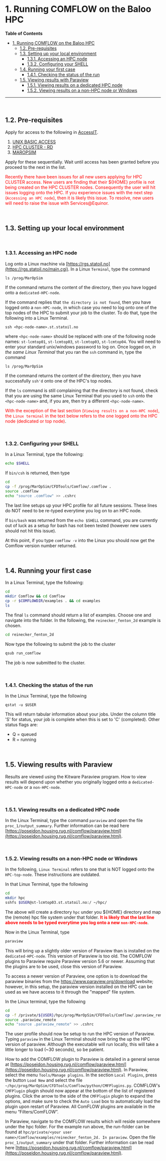 # 1. Running COMFLOW on the Baloo HPC

**Table of Contents**
- [1. Running COMFLOW on the Baloo HPC](#1-running-comflow-on-the-baloo-hpc)
  - [1.2. Pre-requisites](#12-pre-requisites)
  - [1.3. Setting up your local environment](#13-setting-up-your-local-environment)
    - [1.3.1. Accessing an HPC node](#131-accessing-an-hpc-node)
    - [1.3.2. Configuring your SHELL](#132-configuring-your-shell)
  - [1.4. Running your first case](#14-running-your-first-case)
    - [1.4.1. Checking the status of the run](#141-checking-the-status-of-the-run)
  - [1.5. Viewing results with Paraview](#15-viewing-results-with-paraview)
    - [1.5.1. Viewing results on a dedicated HPC node](#151-viewing-results-on-a-dedicated-hpc-node)
    - [1.5.2. Viewing results on a non-HPC node or Windows](#152-viewing-results-on-a-non-hpc-node-or-windows)

---

<br>

## 1.2. Pre-requisites

Apply for access to the following in [AccessIT](https://accessit.equinor.com/).

1. [UNIX BASIC ACCESS](https://accessit.equinor.com/Search/Search?term=UNIX+BASIC+ACCESS)
2. [HPC CLUSTER - RD](https://accessit.equinor.com/Search/Search?term=HPC+CLUSTER+-+RD)
3. [MAROPSIM](https://accessit.equinor.com/Search/Search?term=%2Fwork54%2FMarOpSim+-+marop+%28Stavanger%29)

Apply for these sequentially. Wait until access has been granted before you proceed to the next in the list. 

<span style="color:red">  Recently there have been issues for all new users applying for HPC CLUSTER access. New users are finding that their  ${HOME} profile is not being created on the HPC CLUSTER nodes. Consequently the user will hit issues logging onto the HPC. If you experience issues with the next step (```Accessing an HPC node```), then it is likely this issue. To resolve, new users will need to raise the issue with Services@Equinor.</span> 

<br>

## 1.3. Setting up your local environment

<br>

### 1.3.1. Accessing an HPC node


Log onto a Linux machine via [https://rgs.statoil.no](https://rgs.statoil.no/main.cgi). In a Linux ```Terminal```, type the command

```ls /prog/MarOpSim```

If the command returns the content of the directory, then you have logged onto a ```dedicated-HPC-node```. 

If the command replies that ```the directory is not found```, then you have logged onto a ```non-HPC-node```, in which case you need to log onto one of the top nodes of the HPC to submit your job to the cluster. To do that, type the following into a Linux Terminal. 

```ssh <hpc-node-name>.st.statoil.no```

where ```<hpc-node-name>``` should be replaced with one of the following node names: ```st-lcmtop01```, ```st-lcmtop03```, ```st-lcmtop03```, ```st-lcmtop04```. You will need to enter your standard unix/windows password to log on. Once logged on, *in the same Linux Terminal* that you ran the ```ssh``` command in, type the command

```ls /prog/MarOpSim```

If the command returns the content of the directory, then you have successfully ```ssh'd```  onto one of the HPC's top nodes. 

If the ```ls``` command is still complaining that the directory is not found, check that you are using the same Linux Terminal that you used to ```ssh``` onto the ```<hpc-node-name>``` and, if you are, then try a different ```<hpc-node-name>```.

<span style="color:red">  With the exception of the last section (```Viewing results on a non-HPC node```), the ```Linux terminal``` in the text below refers to the one logged onto the HPC node (dedicated or top node)</span>.  

<br>

### 1.3.2. Configuring your SHELL

In a Linux Terminal, type the following:

```sh
echo $SHELL
```

If ```bin/csh``` is returned, then type


```sh
cd
cp -f /prog/MarOpSim/CFDTools/Comflow/.comflow .
source .comflow
echo "source .comflow" >> .cshrc
```

The last line setups up your HPC profile for all future sessions. These lines do NOT need to be re-typed everytime you log on to an HPC node. 

If ```bin/bash``` was returned from the ```echo $SHELL``` command, you are currently out of luck as a setup for bash has not been tested (however new users should not hit this issue).

At this point, if you type ```comflow -v``` into the Linux you should now get the Comflow version number returned. 

<br>

## 1.4. Running your first case

In a Linux Terminal, type the following:

```sh
cd
mkdir Comflow && cd Comflow
cp -r $COMFLOWDIR/examples . && cd examples
ls
```

The final `ls` command should return a list of examples. Choose one and navigate into the folder. In the following, the ```reinecker_fenton_2d``` example is chosen. 

```sh
cd reinecker_fenton_2d
```

Now type the following to submit the job to the cluster

```sh 
qsub run_comflow
```

The job is now submitted to the cluster. 

<br>

### 1.4.1. Checking the status of the run

In the Linux Terminal, type the following 

```qstat -u $USER```

This will return tabular information about your jobs. Under the column title 'S' for status, your job is complete when this is set to 'C' (completed). Other status flags are:

- Q = queued
- R = running

<br>

## 1.5. Viewing results with Paraview

Results are viewed using the Kitware Paraview program. How to view results will depend upon whether you originally logged onto a ```dedicated-HPC-node``` or a ```non-HPC-node```.

<br>

### 1.5.1. Viewing results on a dedicated HPC node

In the Linux Terminal, type the command ```paraview``` and open the file ```proc_1/output_summary```. Further information can be read here [https://poseidon.housing.rug.nl/comflow/paraview.html](https://poseidon.housing.rug.nl/comflow/paraview.html).

<br>

### 1.5.2. Viewing results on a non-HPC node or Windows

In the following, ```Linux Terminal``` refers to one that is NOT logged onto the ```HPC-top-node```. These instructions are outdated. 

In that Linux Terminal, type the following 

```sh
cd
mkdir hpc
sshfs $USER@st-lcmtop03.st.statoil.no:/ ~/hpc/
```



The above will create a directory ```hpc``` under you ${HOME} directory and map the (remote) hpc file system under that folder. <span style="color:red">**It is likely  that the last line above needs to be typed everytime you log onto a new ```non-HPC-node```**</span>.  


Now in the Linux Terminal, type

```sh
paraview
```

This will bring up a slightly older version of Paraview than is installed on the ```dedicated-HPC-node```. This version of Paraview is too old. The COMFLOW plugins to Paraview require Paraview version 5.6 or newer. Assuming that the plugins are to be used, close this version of Paraview.

To access a newer version of Paraview, one option is to download the paraview binaries from the https://www.paraview.org/download website; however, in this setup, the paraview version installed on the HPC can be used as we have access to it through the "mapped" file system. 

In the Linux terminal, type the following

```sh
cd
cp -f /private/${USER}/hpc/prog/MarOpSim/CFDTools/Comflow/.paraview_remote .
source .paraview_remote
echo "source .paraview_remote" >> .cshrc
```

The user profile should now be setup to run the HPC version of Paraview. Typing ```paraview``` in the Linux Terminal should now bring the up the HPC version of paraview. Although the executable will run locally, this will take a little longer to load (~30 seconds), so be patient. 

How to add the COMFLOW plugin to Paraview is detailed in a general sense at [https://poseidon.housing.rug.nl/comflow/paraview.html](https://poseidon.housing.rug.nl/comflow/paraview.html). In Paraview, select the menu ```Tools/Manage plugins```. In the section ```Local Plugins```, press the button ```Load New``` and select the file ```~/hpc/prog/MarOpSim/CFDTools/Comflow/python/CMFPlugins.py```. COMFLOW's ```CMFPlugin``` plugin should now appear at the bottom of the list of registered plugins. Click the arrow to the side of the ```CMFPlugin``` plugin to expand the options, and make sure to check the ```Auto Load``` box to automatically load the plugin upon restart of Paraview. All ComFLOW plugins are available in the menu “Filters/ComFLOW”.

In Paraview, navigate to the COMFLOW results which will reside somewhere under the hpc folder. For the example run above, the run-folder can be found at ```hpc/private/<your user name>/Comflow/examples/reinecker_fenton_2d. In paraview```. Open the file ```proc_1/output_summary``` under that folder. Further information can be read here [https://poseidon.housing.rug.nl/comflow/paraview.html](https://poseidon.housing.rug.nl/comflow/paraview.html).

